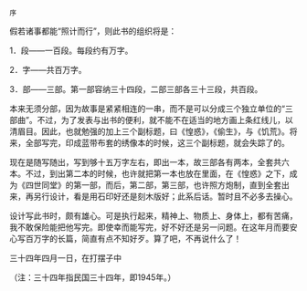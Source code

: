     序 

   假若诸事都能“照计而行”，则此书的组织将是：

   1．段——一百段。每段约有万字。

   2．字——共百万字。

   3．部——三部。第一部容纳三十四段，二部三部各三十三段，共百段。

   本来无须分部，因为故事是紧紧相连的一串，而不是可以分成三个独立单位的“三部曲”。不过，为了发表与出书的便利，就不能不在适当的地方画上条红线儿，以清眉目。因此，也就勉强的加上三个副标题，曰《惶惑》，《偷生》，与《饥荒》。将来，全部写完，印成蓝带布套的绣像本的时候，这三个副标题，就会失踪了的。

   现在是随写随出，写到够十五万字左右，即出一本，故三部各有两本，全套共六本。不过，到出第二本的时候，也许就把第一本也放在里面，在《惶惑》之下，成为《四世同堂》的第一部，而后，第二部，第三部，也许照方炮制，直到全套出来，再另行设计，看是用石印好还是刻木版好；此系后话。暂时且不必多去操心。

   设计写此书时，颇有雄心。可是执行起来，精神上、物质上、身体上，都有苦痛，我不敢保险能把他写完。即使幸而能写完，好不好还是另一问题。在这年月而要安心写百万字的长篇，简直有点不知好歹。算了吧，不再说什么了！

   三十四年四月一日，在打摆子中

   （注：三十四年指民国三十四年，即1945年。）

